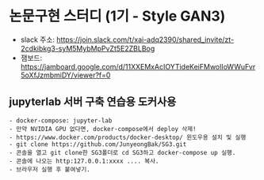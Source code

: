 # 논문구현 스터디 (1기 - Style GAN3)
- slack 주소: https://join.slack.com/t/xai-adq2390/shared_invite/zt-2cdkibkg3-syM5MybMpPvZt5E2ZBLBog
- 잼보드: https://jamboard.google.com/d/11XXEMxAcIOYTideKeiFMwoIloWWuFvr5oXfJzmbmiDY/viewer?f=0
  
## jupyterlab 서버 구축 연습용 도커사용
    - docker-compose: jupyter-lab
    - 만약 NVIDIA GPU 없다면, docker-compose에서 deploy 삭제!
    - https://www.docker.com/products/docker-desktop/ 윈도우용 설치 및 실행
    - git clone https://github.com/JunyeongBak/SG3.git
    - 콘솔을 열고 git clone한 SG3폴더로 cd SG3하고 docker-compose up 실행.
    - 콘솔에 나오는 http:127.0.0.1:xxxx .... 복사.
    - 브라우저 실행 후 붙여넣기.
